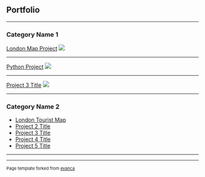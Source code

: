 ## Portfolio

---

### Category Name 1 

[London Map Project]([/(https://storymaps.arcgis.com/stories/5d4c576725f8405586a9add3d1ad9717))
<img src="images/London Taxi.jpeg?raw=true"/>

---
[Python Project](/pdf/sample_presentation.pdf)
<img src="images/dummy_thumbnail.jpg?raw=true"/>

---
[Project 3 Title](http://example.com/)
<img src="images/dummy_thumbnail.jpg?raw=true"/>

---

### Category Name 2

- [London Tourist Map](https://storymaps.arcgis.com/stories/5d4c576725f8405586a9add3d1ad9717)
- [Project 2 Title](http://example.com/)
- [Project 3 Title](http://example.com/)
- [Project 4 Title](http://example.com/)
- [Project 5 Title](http://example.com/)

---




---
<p style="font-size:11px">Page template forked from <a href="https://github.com/evanca/quick-portfolio">evanca</a></p>
<!-- Remove above link if you don't want to attibute -->
